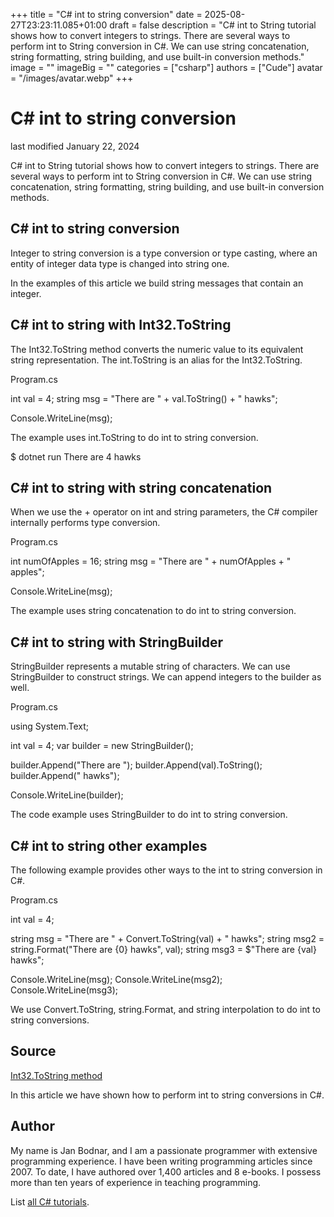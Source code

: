 +++
title = "C# int to string conversion"
date = 2025-08-27T23:23:11.085+01:00
draft = false
description = "C# int to String tutorial shows how to convert integers to strings. There are several ways to perform int to String conversion in C#. We can use string concatenation, string formatting, string building, and use built-in conversion methods."
image = ""
imageBig = ""
categories = ["csharp"]
authors = ["Cude"]
avatar = "/images/avatar.webp"
+++

# C# int to string conversion

last modified January 22, 2024

 

C# int to String tutorial shows how to convert integers to strings. There are
several ways to perform int to String conversion in C#. We can use string
concatenation, string formatting, string building, and use built-in conversion
methods.

## C# int to string conversion

Integer to string conversion is a type conversion or type casting,
where an entity of integer data type is changed into string one.

In the examples of this article we build string messages that contain an
integer.

## C# int to string with Int32.ToString

The Int32.ToString method converts the numeric value
to its equivalent string representation. The int.ToString is an 
alias for the Int32.ToString.

Program.cs
  

int val = 4;
string msg = "There are " + val.ToString() + " hawks";

Console.WriteLine(msg);

The example uses int.ToString to do int to string conversion.

$ dotnet run
There are 4 hawks

## C# int to string with string concatenation

When we use the + operator on int and string parameters,
the C# compiler internally performs type conversion.

Program.cs
  

int numOfApples = 16;
string msg = "There are " + numOfApples + " apples";

Console.WriteLine(msg);

The example uses string concatenation to do int to string conversion.

## C# int to string with StringBuilder

StringBuilder represents a mutable string of characters. We can
use StringBuilder to construct strings. We can append integers
to the builder as well.

Program.cs
  

using System.Text;

int val = 4;
var builder = new StringBuilder();

builder.Append("There are ");
builder.Append(val).ToString();
builder.Append(" hawks");

Console.WriteLine(builder);

The code example uses StringBuilder to do int to string conversion.

## C# int to string other examples

The following example provides other ways to the int to string
conversion in C#.

Program.cs
  

int val = 4;

string msg = "There are " + Convert.ToString(val) + " hawks";
string msg2 = string.Format("There are {0} hawks", val);
string msg3 = $"There are {val} hawks";

Console.WriteLine(msg);
Console.WriteLine(msg2);
Console.WriteLine(msg3);

We use Convert.ToString, string.Format,
and string interpolation to do int to string conversions.

## Source

[Int32.ToString method](https://learn.microsoft.com/en-us/dotnet/api/system.int32.tostring?view=net-8.0)

In this article we have shown how to perform int to string conversions in C#.

## Author

My name is Jan Bodnar, and I am a passionate programmer with extensive
programming experience. I have been writing programming articles since 2007.
To date, I have authored over 1,400 articles and 8 e-books. I possess more
than ten years of experience in teaching programming.

List [all C# tutorials](/csharp/).